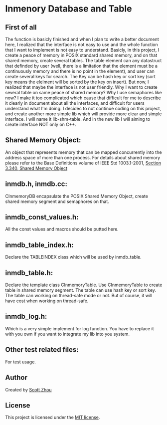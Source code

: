 # Inmenory Database and Table

## First of all
The function is basicly finished and when I plan to write a better document here, I realized that the interface is not easy to use and the whole function that I want to implement is not easy to understand.
Basicly, in this project, I create a peace of memory in POSIX standard shared memory, and on that shared memory, create several tables. The table element can any datastruct that definded by user (well, there is a limitation that the element must be a continuously memory and there is no point in the element), and user can create several keys for search. The Key can be hash key or sort key (sort key means the elelment will be sorted by the key on insert).
But now, I realized that maybe the interface is not user friendly. Why I want to create several table on same peace of shared memory? Why I use semaphores like now? I make it too complicated which cause that difficult for me to describe it clearly in document about all the interfaces, and difficult for users understand what I'm doing.
I decidec to not continue coding on this project, and create another more simple lib which will provide more clear and simple interface. I will name it lib-shm-table. And in the new lib I will aiming to create interface NOT only on C++.

## Shared Memory Object:
An object that represents memory that can be mapped concurrently into the address space of more than one process.
For details about shared memory please refer to the Base Definitions volume of IEEE Std 1003.1-2001, [Section 3.340, Shared Memory Object](http://pubs.opengroup.org/onlinepubs/009695299/basedefs/xbd_chap03.html#tag_03_340)

## inmdb.h, inmdb.cc:
CInmemoryDB encapsulate the POSIX Shared Memory Object, create shared memory segment and semaphores on that.

## inmdb_const_values.h:
All the const values and macros should be putted here.

## inmdb_table_index.h:
Declare the TABLEINDEX class which will be used by inmdb_table.

## inmdb_table.h:
Declare the template class CInmemoryTable.
Use CInmemoryTable to create table in shared memory segment.
The table can use hash key or sort key.
The table can working on thread-safe mode or not. But of course, it will have cost when working on thread-safe.

## inmdb_log.h:
Which is a very simple implement for log function. You have to replace it with you own if you want to integrate my lib into you system.

## Other test related files:
For test usage.

## Author
Created by [Scott Zhou](http://www.scottzhou.me)

## License
This project is licensed under the [MIT license](http://opensource.org/licenses/MIT).
